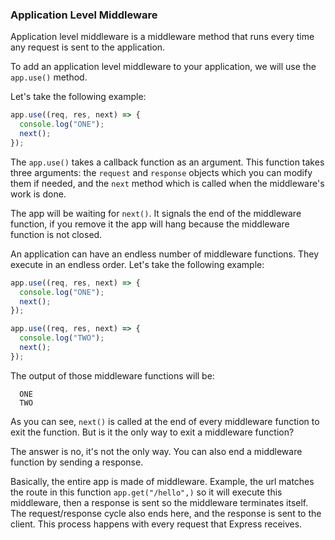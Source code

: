 ### Application Level Middleware

Application level middleware is a middleware method that runs every time any request is sent to the application.

To add an application level middleware to your application, we will use the `app.use()` method.

Let's take the following example:

```javascript
app.use((req, res, next) => {
  console.log("ONE");
  next();
});
```

The `app.use()` takes a callback function as an argument. This function takes three arguments: the `request` and `response` objects which you can modify them if needed, and the `next` method which is called when the middleware's work is done.

The app will be waiting for `next()`. It signals the end of the middleware function, if you remove it the app will hang because the middleware function is not closed.

An application can have an endless number of middleware functions. They execute in an endless order. Let's take the following example:

```javascript
app.use((req, res, next) => {
  console.log("ONE");
  next();
});

app.use((req, res, next) => {
  console.log("TWO");
  next();
});
```

The output of those middleware functions will be:

```shell
  ONE
  TWO
```

As you can see, `next()` is called at the end of every middleware function to exit the function. But is it the only way to exit a middleware function?

The answer is no, it's not the only way. You can also end a middleware function by sending a response.

Basically, the entire app is made of middleware. Example, the url matches the route in this function `app.get("/hello",)` so it will execute this middleware, then a response is sent so the middleware terminates itself. The request/response cycle also ends here, and the response is sent to the client. This process happens with every request that Express receives.
